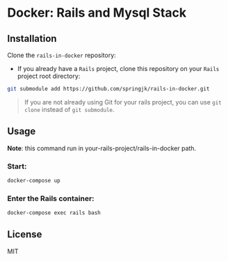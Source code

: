 # Docker: Rails and Mysql Stack

## Installation

Clone the `rails-in-docker` repository:

* If you already have a `Rails` project, clone this repository on your `Rails` project root directory:

```bash
git submodule add https://github.com/springjk/rails-in-docker.git
```
>If you are not already using Git for your rails project, you can use `git clone` instead of `git submodule`.


## Usage

**Note**: this command run in your-rails-project/rails-in-docker path.

### Start:

```bash
docker-compose up
```

### Enter the Rails container:

```bash
docker-compose exec rails bash
```


## License

MIT